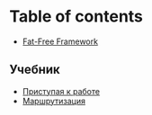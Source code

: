# Table of contents

* [Fat-Free Framework](README.md)

## Учебник <a id="user-guide"></a>

* [Приступая к работе](user-guide/start.md)
* [Маршрутизация](user-guide/marshrutizaciya.md)

